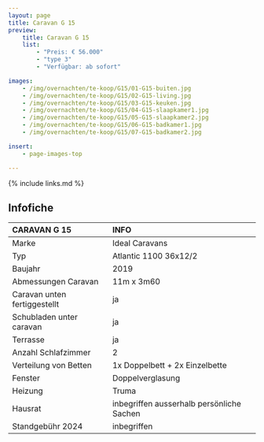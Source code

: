 ```yaml
---
layout: page
title: Caravan G 15
preview:
    title: Caravan G 15
    list:
        - "Preis: € 56.000"
        - "type 3"
        - "Verfügbar: ab sofort"

images:
    - /img/overnachten/te-koop/G15/01-G15-buiten.jpg
    - /img/overnachten/te-koop/G15/02-G15-living.jpg
    - /img/overnachten/te-koop/G15/03-G15-keuken.jpg
    - /img/overnachten/te-koop/G15/04-G15-slaapkamer1.jpg
    - /img/overnachten/te-koop/G15/05-G15-slaapkamer2.jpg
    - /img/overnachten/te-koop/G15/06-G15-badkamer1.jpg
    - /img/overnachten/te-koop/G15/07-G15-badkamer2.jpg

insert:
    - page-images-top

---
```


{% include links.md %}

## Infofiche

CARAVAN G 15                | INFO        |
:---------------------------|:------------|
Marke                       |Ideal Caravans
Typ                         |Atlantic 1100 36x12/2
Baujahr                     |2019
Abmessungen Caravan         |11m x 3m60
Caravan unten fertiggestellt|ja
Schubladen unter caravan    |ja
Terrasse                    |ja
Anzahl Schlafzimmer         |2
Verteilung von Betten       |1x Doppelbett + 2x Einzelbette
Fenster                     |Doppelverglasung
Heizung                     |Truma
Hausrat                     |inbegriffen ausserhalb persönliche Sachen
Standgebühr 2024            |inbegriffen
